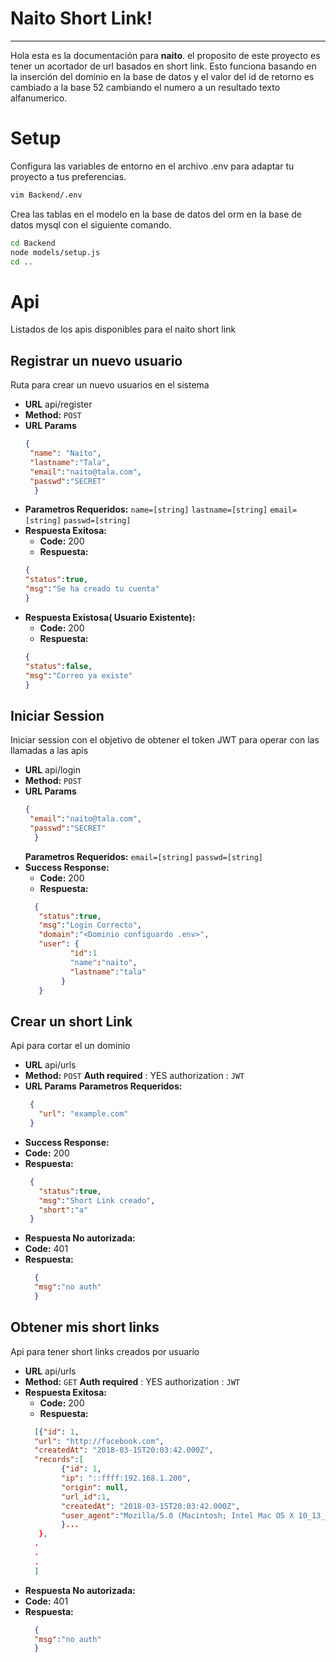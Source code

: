 # Naito Short Link!
----
Hola esta es la documentación para   **naito**. el proposito de este proyecto es tener un acortador de url basados en short link.
Esto funciona basando en la inserción del dominio en la base de datos y el valor del id de retorno es cambiado a la base 52 cambiando el numero a un resultado texto alfanumerico. 


# Setup
Configura las variables de entorno en el archivo .env para adaptar tu proyecto a tus preferencias.
```bash
vim Backend/.env 
```
Crea las tablas en el modelo en la base de datos del orm en la base de datos mysql con el siguiente comando.
```bash
cd Backend
node models/setup.js
cd ..
```

# Api
Listados de los apis disponibles para el naito short link 
## Registrar un nuevo usuario
Ruta para crear un nuevo usuarios en el sistema
* **URL**
  api/register
* **Method:**
  `POST`
*  **URL Params**
   ```json
   {
    "name": "Naito",
    "lastname":"Tala",
    "email":"naito@tala.com",
    "passwd":"SECRET"
     }
    ```
* **Parametros Requeridos:**
   `name=[string]`
   `lastname=[string]`
   `email=[string]`
   `passwd=[string]`
* **Respuesta Exitosa:**
  * **Code:** 200 
  * **Respuesta:** 
  ```json
  {
  "status":true,
  "msg":"Se ha creado tu cuenta"
  }
  ```
* **Respuesta Existosa( Usuario Existente):**
  * **Code:** 200 
  * **Respuesta:** 
  ```json
  {
  "status":false,
  "msg":"Correo ya existe"
  }
  ```
  
## Iniciar Session
Iniciar session con el objetivo de obtener el token JWT para operar con las llamadas a las apis
* **URL**
  api/login
* **Method:**
  `POST`
*  **URL Params**
   ```json
   {
    "email":"naito@tala.com",
    "passwd":"SECRET"
     }
    ```
   **Parametros Requeridos:**
   `email=[string]`
   `passwd=[string]`
* **Success Response:**
  * **Code:** 200 
  * **Respuesta:** 
  ```json
    {
     "status":true,
     "msg":"Login Correcto",
     "domain":"<Dominio configuardo .env>",
     "user": {
            "id":1
            "name":"naito",
            "lastname":"tala"
          }
     }
  ```
  
## Crear un short Link
Api para cortar el un dominio
* **URL**
  api/urls
* **Method:**
  `POST`
**Auth required** : YES
authorization : `JWT`
*  **URL Params**
   **Parametros Requeridos:**
    ```json
     {
       "url": "example.com"
     }
     ```
* **Success Response:**
* **Code:** 200 
* **Respuesta:** 
    ```json
     {
       "status":true,
       "msg":"Short Link creado",
       "short":"a"
     }
     ```
* **Respuesta No autorizada:**
* **Code:** 401 
* **Respuesta:** 
  ```json
    {
    "msg":"no auth"
    }
  ```
## Obtener mis short links
Api para tener short links creados por usuario
* **URL**
  api/urls
* **Method:**
  `GET`
**Auth required** : YES
authorization : `JWT`
* **Respuesta Exitosa:**
  * **Code:** 200 
  * **Respuesta:** 
  ```json
    [{"id": 1, 
    "url": "http://facebook.com", 
    "createdAt": "2018-03-15T20:03:42.000Z",
    "records":[
          {"id": 1,
          "ip": "::ffff:192.168.1.200",
          "origin": null,
          "url_id":1,
          "createdAt": "2018-03-15T20:03:42.000Z",
          "user_agent":"Mozilla/5.0 (Macintosh; Intel Mac OS X 10_13_0) AppleWebKit/537.36 (KHTML, like Gecko) Chrome/64.0.3282.186 Safari/537.36"
          }...
     },
    .
    .
    .
    ]
  ```
* **Respuesta No autorizada:**
* **Code:** 401 
* **Respuesta:** 
  ```json
    {
    "msg":"no auth"
    }
  ```
